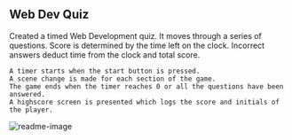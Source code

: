 ## Web Dev Quiz

Created a timed Web Development quiz. It moves through a series of questions.
Score is determined by the time left on the clock.
Incorrect answers deduct time from the clock and total score.

```
A timer starts when the start button is pressed.
A scene change is made for each section of the game.
The game ends when the timer reaches 0 or all the questions have been answered.
A highscore screen is presented which logs the score and initials of the player.
```

![readme-image](https://user-images.githubusercontent.com/9371206/160732659-05ad5d7c-5a75-4505-b02a-0aff654cf4d9.png)
